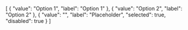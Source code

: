 [
{
  "value": "Option 1",
  "label": "Option 1"
},
{
  "value": "Option 2",
  "label": "Option 2"
},
{
  "value": "",
  "label": "Placeholder",
  "selected": true,
  "disabled": true
}
]
